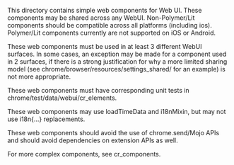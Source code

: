 This directory contains simple web components for Web UI. These components may
be shared across any WebUI. Non-Polymer/Lit components should be compatible
across all platforms (including ios). Polymer/Lit components currently are not
supported on iOS or Android.

These web components must be used in at least 3 different WebUI surfaces. In
some cases, an exception may be made for a component used in 2 surfaces, if
there is a strong justification for why a more limited sharing model (see
chrome/browser/resources/settings_shared/ for an example) is not more
appropriate.

These web components must have corresponding unit tests in
chrome/test/data/webui/cr_elements.

These web components may use loadTimeData and i18nMixin, but may not use
i18n{...} replacements.

These web components should avoid the use of chrome.send/Mojo APIs and
should avoid dependencies on extension APIs as well.

For more complex components, see cr_components.
